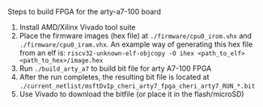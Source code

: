 Steps to build FPGA for the arty-a7-100 board
1. Install AMD/Xilinx Vivado tool suite
2. Place the firmware images (hex file) at `./firmware/cpu0_irom.vhx` and `./firmware/cpu0_iram.vhx`.
   An example way of generating this hex file from an elf is: `riscv32-unknown-elf-objcopy -O ihex <path_to_elf> <path_to_hex>/image.hex
`
3. Run `./build_arty_a7` to build bit file for arty A7-100 FPGA
4. After the run completes, the resulting bit file is located at `./current_netlist/msftDvIp_cheri_arty7_fpga_cheri_arty7_RUN_*.bit`
5. Use Vivado to download the bitfile (or place it in the flash/microSD)
